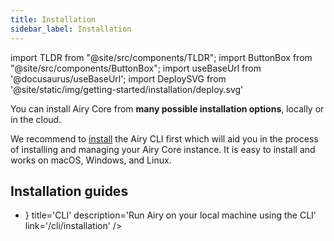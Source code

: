 ```yaml
---
title: Installation
sidebar_label: Installation
---
```


import TLDR from "@site/src/components/TLDR";
import ButtonBox from "@site/src/components/ButtonBox";
import useBaseUrl from '@docusaurus/useBaseUrl';
import DeploySVG from '@site/static/img/getting-started/installation/deploy.svg'

<TLDR>

You can install Airy Core from **many possible installation options**, locally
or in the cloud.

</TLDR>

We recommend to [install](/cli/installation.md) the Airy CLI first which will
aid you in the process of installing and managing your Airy Core instance. It is easy to install and works on macOS, Windows, and Linux.

## Installation guides

<ul style={{
    listStyleType: "none",
    padding: 0
}}>

<li style={{
    marginBottom: '12px'
}}>
<ButtonBox 
    icon={() => <DeploySVG />}    
    title='CLI' 
    description='Run Airy on your local machine using the CLI' 
    link='/cli/installation'
/>
</li>

</ul>
